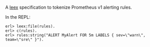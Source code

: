 A [leex](http://erlang.org/doc/man/leex.html) specification to tokenize Prometheus v1 alerting rules.

In the REPL:

```
erl> leex:file(rules).
erl> c(rules).
erl> rules:string("ALERT MyAlert FOR 5m LABELS { sev=\"warn\", team=\"sre\" }").
```
